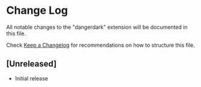 # Change Log

All notable changes to the "dangerdark" extension will be documented in this file.

Check [Keep a Changelog](http://keepachangelog.com/) for recommendations on how to structure this file.

## [Unreleased]

- Initial release
